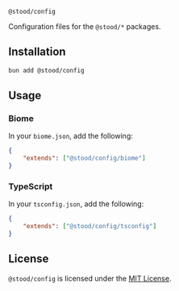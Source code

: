 `@stood/config`

Configuration files for the `@stood/*` packages.

## Installation

```bash
bun add @stood/config
```

## Usage

### Biome

In your `biome.json`, add the following:

```json
{
	"extends": ["@stood/config/biome"]
}
```

### TypeScript

In your `tsconfig.json`, add the following:

```json
{
	"extends": ["@stood/config/tsconfig"]
}
```

## License

`@stood/config` is licensed under the [MIT License](./LICENSE).
